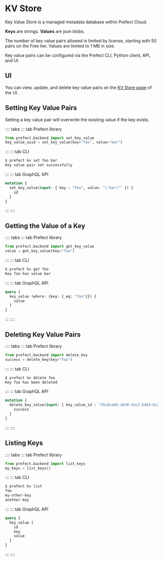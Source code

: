 # KV Store <Badge text="Cloud"/>

Key Value Store is a managed metadata database within Prefect Cloud.

**Keys** are strings. **Values** are json blobs.

The number of key value pairs allowed is limited by license, starting with 50 pairs on the Free tier. Values are limited to 1 MB in size.

Key value pairs can be configured via the Prefect CLI, Python client, API, and UI.

## UI

You can view, update, and delete key value pairs on the [KV Store page](https://cloud.prefect.io/team/kv) of the UI.  

## Setting Key Value Pairs

Setting a key value pair will overwrite the existing value if the key exists.

:::: tabs
::: tab Prefect library
```python
from prefect.backend import set_key_value
key_value_uuid = set_key_value(key="foo", value="bar")
```
:::
::: tab CLI
```bash
$ prefect kv set foo bar
Key value pair set successfully
```
:::
::: tab GraphQL API
```graphql
mutation {
  set_key_value(input: { key : "foo", value: "\"bar\"" }) {
    id
  }
}
```
:::
::::

## Getting the Value of a Key

:::: tabs
::: tab Prefect library
```python
from prefect.backend import get_key_value
value = get_key_value(key="foo")
```
:::
::: tab CLI
```bash
$ prefect kv get foo
Key foo has value bar
```
:::
::: tab GraphQL API
```graphql
query {
  key_value (where: {key: {_eq: "foo"}}) {
    value
  }
}
```
:::
::::

## Deleting Key Value Pairs

:::: tabs
::: tab Prefect library
```python
from prefect.backend import delete_key
success = delete_key(key="foo")
```
:::
::: tab CLI
```bash
$ prefect kv delete foo
Key foo has been deleted
```
:::
::: tab GraphQL API
```graphql
mutation {
  delete_key_value(input: { key_value_id : "35c8cabb-ab30-41c2-b464-6c2ed39f0d5b" }) {
    success
  }
}
```
:::
::::

## Listing Keys

:::: tabs
::: tab Prefect library
```python
from prefect.backend import list_keys
my_keys = list_keys()
```
:::
::: tab CLI
```bash
$ prefect kv list
foo
my-other-key
another-key
```
:::
::: tab GraphQL API
```graphql
query {
  key_value {
    id
    key
    value
  }
}
```
:::
::::